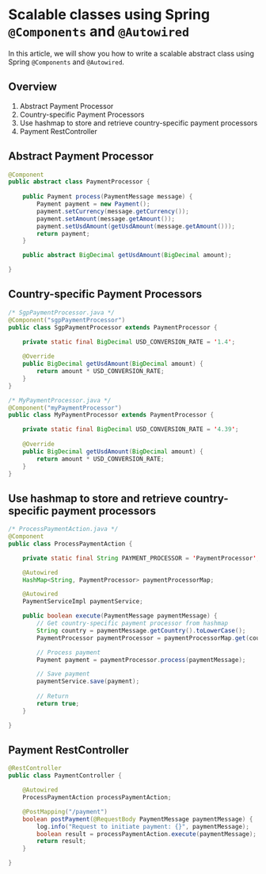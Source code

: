 
# Scalable classes using Spring `@Components` and `@Autowired`

In this article, we will show you how to write a scalable abstract class using Spring `@Components` and `@Autowired`.

## Overview

1. Abstract Payment Processor
1. Country-specific Payment Processors
1. Use hashmap to store and retrieve country-specific payment processors
1. Payment RestController

## Abstract Payment Processor

```java
@Component
public abstract class PaymentProcessor {
    
    public Payment process(PaymentMessage message) {
        Payment payment = new Payment();
        payment.setCurrency(message.getCurrency());
        payment.setAmount(message.getAmount());
        payment.setUsdAmount(getUsdAmount(message.getAmount()));
        return payment;
    }

    public abstract BigDecimal getUsdAmount(BigDecimal amount);

}
```

## Country-specific Payment Processors

```java
/* SgpPaymentProcessor.java */
@Component("sgpPaymentProcessor")
public class SgpPaymentProcessor extends PaymentProcessor {

    private static final BigDecimal USD_CONVERSION_RATE = '1.4';
    
    @Override
    public BigDecimal getUsdAmount(BigDecimal amount) {
        return amount * USD_CONVERSION_RATE;
    }
}

/* MyPaymentProcessor.java */
@Component("myPaymentProcessor")
public class MyPaymentProcessor extends PaymentProcessor {

    private static final BigDecimal USD_CONVERSION_RATE = '4.39';
    
    @Override
    public BigDecimal getUsdAmount(BigDecimal amount) {
        return amount * USD_CONVERSION_RATE;
    }
}
```

## Use hashmap to store and retrieve country-specific payment processors

```java
/* ProcessPaymentAction.java */
@Component
public class ProcessPaymentAction {

    private static final String PAYMENT_PROCESSOR = 'PaymentProcessor';

    @Autowired
    HashMap<String, PaymentProcessor> paymentProcessorMap;

    @Autowired
    PaymentServiceImpl paymentService;

    public boolean execute(PaymentMessage paymentMessage) {
        // Get country-specific payment processor from hashmap
        String country = paymentMessage.getCountry().toLowerCase();
        PaymentProcessor paymentProcessor = paymentProcessorMap.get(country + PAYMENT_PROCESSOR);

        // Process payment
        Payment payment = paymentProcessor.process(paymentMessage);

        // Save payment
        paymentService.save(payment);
        
        // Return
        return true;
    }

}
```

## Payment RestController
```java
@RestController
public class PaymentController {

    @Autowired
    ProcessPaymentAction processPaymentAction;

    @PostMapping("/payment")
    boolean postPayment(@RequestBody PaymentMessage paymentMessage) {
        log.info("Request to initiate payment: {}", paymentMessage);
        boolean result = processPaymentAction.execute(paymentMessage);
        return result;
    }

}
```
